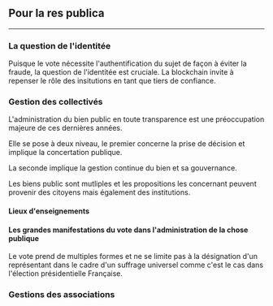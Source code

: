 ## Pour la res publica
---

### La question de l'identitée

Puisque le vote nécessite l'authentification du sujet de façon à éviter la fraude, la question de l'identitée est cruciale. La blockchain invite à repenser le rôle des insitutions en tant que tiers de confiance.

[//]: # (TODO: ADD part Identitée et vote)

### Gestion des collectivés

L'administration du bien public en toute transparence est une préoccupation majeure de ces dernières années.
  
Elle se pose à deux niveau, le premier concerne la prise de décision  et  implique la concertation publique.

La seconde implique la gestion continue du bien et sa gouvernance.

Les biens public sont mutliples et les propositions les concernant peuvent provenir des citoyens mais également des institutions.

#### Lieux d'enseignements

[//]: # (TODO: ADD SECTION Lieux d'enseignements)

#### Les grandes manifestations du vote dans l'administration de la chose publique

Le vote prend de multiples formes et ne se limite pas à la désignation d'un représentant dans le cadre d'un suffrage universel comme c'est le cas dans l'élection présidentielle Française.

[//]: # (TODO: ADD SECTION Le vote aujourd'hui)

### Gestions des associations

[//]: # (TODO: ADD part associations)
